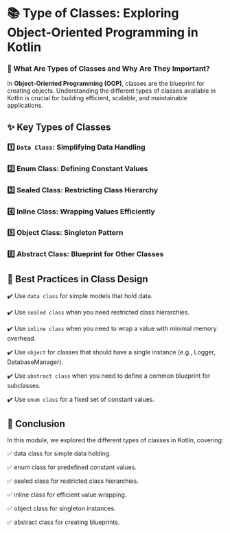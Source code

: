 # 📚 Type of Classes: Exploring Object-Oriented Programming in Kotlin

### 🧐 What Are Types of Classes and Why Are They Important?

In **Object-Oriented Programming (OOP)**, classes are the blueprint for creating objects. Understanding the different types of classes available in Kotlin is crucial for building efficient, scalable, and maintainable applications.

## ✨ Key Types of Classes

### 1️⃣ `Data Class`: Simplifying Data Handling
### 2️⃣ Enum Class: Defining Constant Values
### 3️⃣ Sealed Class: Restricting Class Hierarchy
### 4️⃣ Inline Class: Wrapping Values Efficiently
### 5️⃣ Object Class: Singleton Pattern
### 6️⃣ Abstract Class: Blueprint for Other Classes

## 🚀 Best Practices in Class Design
✔️ Use `data class` for simple models that hold data.

✔️ Use `sealed class` when you need restricted class hierarchies.

✔️ Use `inline class` when you need to wrap a value with minimal memory overhead.

✔️ Use `object` for classes that should have a single instance (e.g., Logger, DatabaseManager).

✔️ Use `abstract class` when you need to define a common blueprint for subclasses.

✔️ Use `enum class` for a fixed set of constant values.

## 🚀 Conclusion
In this module, we explored the different types of classes in Kotlin, covering:

✅ data class for simple data holding.

✅ enum class for predefined constant values.

✅ sealed class for restricted class hierarchies.

✅ inline class for efficient value wrapping.

✅ object class for singleton instances.

✅ abstract class for creating blueprints.